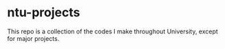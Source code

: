 # ntu-projects
This repo is a collection of the codes I make throughout University, except for major projects.